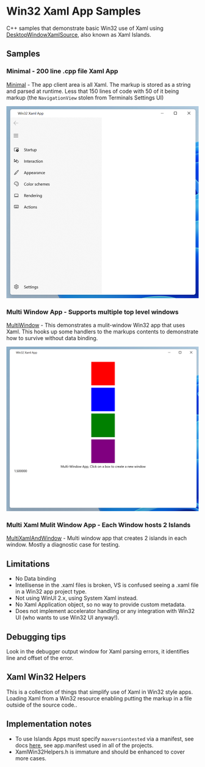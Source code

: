 # Win32 Xaml App Samples
C++ samples that demonstrate basic Win32 use of Xaml using [DesktopWindowXamlSource](https://docs.microsoft.com/en-us/uwp/api/windows.ui.xaml.hosting.desktopwindowxamlsource?view=winrt-20348), also known
as Xaml Islands. 

## Samples
### Minimal - 200 line .cpp file Xaml App
[Minimal](./Minimal/Win32XamlApp.cpp) - The app client area is all Xaml. The markup is stored as a string and parsed at runtime. 
Less that 150 lines of code with 50 of it being markup (the `NavigationView` stolen from Terminals Settings UI)

![Win32 Xaml App](Win32XamlApp.png)

### Multi Window App - Supports multiple top level windows
[MultiWindow](./MultiWindow/MultiWindowXamlApp.cpp) - This demonstrates a mulit-window Win32 app that uses Xaml. This hooks up some 
handlers to the markups contents to demonstrate how to survive without data binding.

![Win32 Xaml App Multi Window](Win32XamlAppMultiWindow.png)

### Multi Xaml Mulit Window App - Each Window hosts 2 Islands
[MultiXamlAndWindow](./MultiXamlAndWindow/MultiXamlAndWindowApp.cpp) - Multi window app that creates 2 islands in each window. Mostly a diagnostic case for testing.

## Limitations
* No Data binding
* Intellisense in the .xaml files is broken, VS is confused seeing a .xaml file in a Win32 app project type.
* Not using WinUI 2.x, using System Xaml instead.
* No Xaml Application object, so no way to provide custom metadata.
* Does not implement accelerator handling or any integration with Win32 UI (who wants to use Win32 UI anyway!).

## Debugging tips
Look in the debugger output window for Xaml parsing errors, it identifies line and offset of the error.

## Xaml Win32 Helpers
This is a collection of things that simplify use of Xaml in Win32 style apps. Loading Xaml from a Win32 resource
enabling putting the markup in a file outside of the source code..

## Implementation notes
* To use Islands Apps must specify `maxversiontested` via a manifest, see docs [here](https://docs.microsoft.com/en-us/windows/apps/desktop/modernize/host-standard-control-with-xaml-islands-cpp#create-a-desktop-application-project),
see app.manifest used in all of the projects.
* XamlWin32Helpers.h is immature and should be enhanced to cover more cases.
